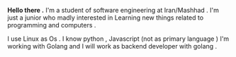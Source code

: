**Hello there .** 
I'm a student of software engineering at Iran/Mashhad . 
I'm just a junior who madly interested in Learning new things related to programming and computers . 

I use Linux as Os . 
I know python , Javascript (not as primary language ) 
I'm working with Golang and I will work as backend developer with golang . 

